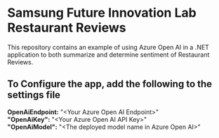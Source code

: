 # Samsung Future Innovation Lab Restaurant Reviews

This repository contains an example of using Azure Open AI in a .NET application to both summarize and determine sentiment of Restaurant Reviews. 

## To Configure the app, add the following to the settings file

**OpenAiEndpoint:** "\<Your Azure Open AI Endpoint\>"<br>
**"OpenAiKey":** "\<Your Azure Open AI API Key\>" <br>
**"OpenAiModel":** "\<The deployed model name in Azure Open AI\>" <br>





